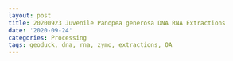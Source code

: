 ```yaml
---
layout: post
title: 20200923 Juvenile Panopea generosa DNA RNA Extractions
date: '2020-09-24'
categories: Processing
tags: geoduck, dna, rna, zymo, extractions, OA
---
```

